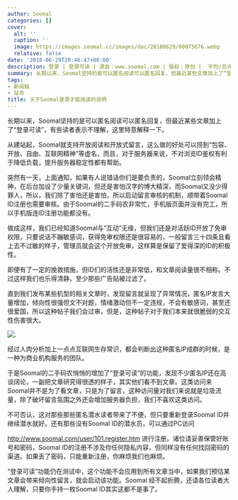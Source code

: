 ```yaml
---
author: Soomal
categories: []
cover:
  alt: ''
  caption: ''
  image: https://images.soomal.cc/images/doc/20180629/00075676.webp
  relative: false
date: '2018-06-29T20:46:47+08:00'
description: 登录 | 登录可读 | 源自：www.soomal.com | 版权：原创 |  平均/总评分：09.59/518
summary: 长期以来，Soomal坚持的是可以匿名阅读可以匿名回复，但最近某些文章加上了“登录可读”，有些读者表示不理解，这里特意解释一下。
tags:
- 新闻稿
- 站务
title: 关于Soomal登录才能阅读的说明
---
```


长期以来，Soomal坚持的是可以匿名阅读可以匿名回复，但最近某些文章加上了“登录可读”，有些读者表示不理解，这里特意解释一下。

从建站起，Soomal就支持开放阅读和开放式留言，这么做的好处可以捞到“包容、开放、自由、互联网精神”等虚名，而且，对于服务器来说，不对浏览ID鉴权有利于降低负载，提升服务器稳定性都有帮助。

突然有一天，上面通知，如果有人说错话你们是要负责的，Soomal立刻领会精神，在后台加设了少量关键词，但还是害怕汉字的博大精深，而Soomal又没少得罪人，所以，我们除了害怕还是害怕，所以启动留言审核的机制，顺带着Soomal ID注册也需要审核。由于Soomal的二手码农非常忙，手机版页面并没有完工，所以手机版连ID注册功能都没有。

做成这样，我们已经知道Soomal与“互动”无缘，但我们还是对活跃ID开放了免审权限，只要说话不蹦敏感词，获得免审权限还是很容易的，一般留言三十四条且看上去不过敏的样子，管理员就会这个开放免审，这样算是保留了爱得深的ID的积极性。

即便有了一定的挽救措施，但ID们的活性还是非常低，和文章阅读量很不相称。不过这样我们也乐得清静，至少那些广告贴被过滤了。

直到我们发布某些机型的相关文章时，发现留言就呈现了异常情况，匿名IP发言大量增加，倾向性很强但文不对题，情绪激动但不一定违规，不会有敏感词，甚至还很爱国，所以这种帖子我们会过审，但是，这种帖子对于我们本来就很脆弱的交互性伤害很大。

![.](https://images.soomal.cc/images/doc/20180629/00075675_01.webp)




经过人肉分析加上一点点互联网生存常识，都会判断出这种匿名IP成群的时候，是一种为商业机构服务的团队。

于是Soomal的二手码农悄悄的增加了“登录可读”的功能，发现不少匿名IP还在高谈阔论，一副把文章研究得很透的样子，其实他们看不到文章。这类访问来Soomal并不是为了看文章，只是为了留言，这种访问量对我们来说就是垃圾流量，除了破坏留言氛围之外还会增加服务器负担，我们不喜欢这类访问。

不可否认，这对那些那些匿名潜水读者带来了不便，但只要重新登录Soomal ID并继续潜水就好。还有那些没有Soomal ID的潜水员，可以通过PC访问

http://www.soomal.com/user/101.register.htm
进行注册。诸位请妥善保管好账号和密码，Soomal ID的注册不涉及你任何隐私内容，但同样没有任何找回密码的渠道。如果丢了密码，只能重新注册，你麻烦我们也麻烦。

“登录可读”功能仍在测试中，这个功能不会应用到所有文章当中，如果我们预估某文章会带来倾向性留言，就会启动该功能。Soomal 经不起折腾，还请各位读者大人理解，只要你手持一枚Soomal ID其实这都不是事了。